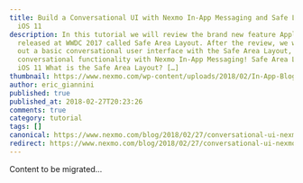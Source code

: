 ```yaml
---
title: Build a Conversational UI with Nexmo In-App Messaging and Safe Layout for
  iOS 11
description: In this tutorial we will review the brand new feature Apple
  released at WWDC 2017 called Safe Area Layout. After the review, we will lay
  out a basic conversational user interface with the Safe Area Layout, adding
  conversational functionality with Nexmo In-App Messaging! Safe Area Layout for
  iOS 11 What is the Safe Area Layout? […]
thumbnail: https://www.nexmo.com/wp-content/uploads/2018/02/In-App-Blog-2.png
author: eric_giannini
published: true
published_at: 2018-02-27T20:23:26
comments: true
category: tutorial
tags: []
canonical: https://www.nexmo.com/blog/2018/02/27/conversational-ui-nexmo-in-app-messaging-safe-layout-ios-11-dr
redirect: https://www.nexmo.com/blog/2018/02/27/conversational-ui-nexmo-in-app-messaging-safe-layout-ios-11-dr
---
```

Content to be migrated...